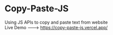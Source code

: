 # Copy-Paste-JS
Using JS APIs to copy and paste text from website
<br/>
Live Demo ---> https://copy-paste-js.vercel.app/
